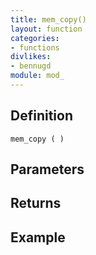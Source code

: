 ```yaml
---
title: mem_copy()
layout: function
categories:
- functions
divlikes:
- bennugd
module: mod_
---
```


## Definition

    mem_copy ( )

## Parameters

## Returns

## Example
